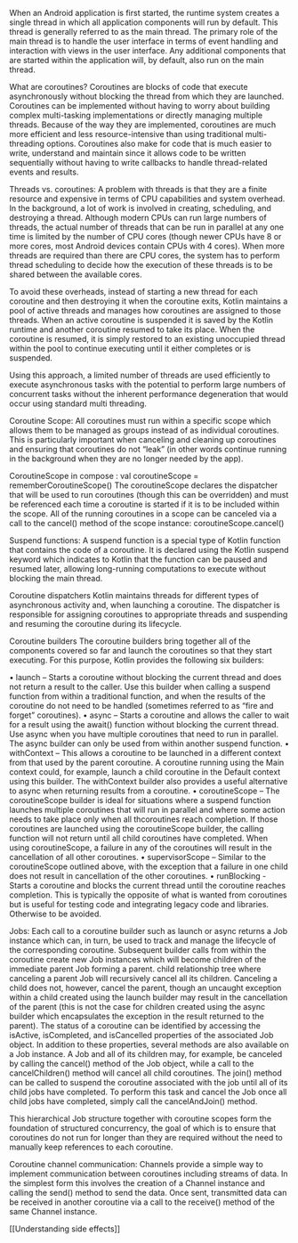 When an Android application is first started, the runtime system creates a single thread in which all application components will run by default.
This thread is generally referred to as the main thread. The primary role of the main thread is to handle the user interface in terms of event handling and interaction with views in the user interface. 
Any additional components that are started within the application will, by default, also run on the main thread.

What are coroutines?
Coroutines are blocks of code that execute asynchronously without blocking the thread from which they are launched.
Coroutines can be implemented without having to worry about building complex multi-tasking implementations or directly managing multiple threads. 
Because of the way they are implemented, coroutines are much more efficient and less resource-intensive than using traditional multi-threading options. 
Coroutines also make for code that is much easier to write, understand and maintain since it allows code to be written sequentially without having to write callbacks to handle thread-related events and results.

Threads vs. coroutines:
A problem with threads is that they are a finite resource and expensive in terms of CPU capabilities and system overhead.
In the background, a lot of work is involved in creating, scheduling, and destroying a thread.
Although modern CPUs can run large numbers of threads, the actual number of threads that can be run in parallel at any one time is limited by the number of CPU cores (though newer CPUs have 8 or more cores, most Android 
devices contain CPUs with 4 cores).
When more threads are required than there are CPU cores, the system has 
to perform thread scheduling to decide how the execution of these threads is to be shared between the available cores.

To avoid these overheads, instead of starting a new thread for each coroutine and then destroying it when the coroutine exits, Kotlin maintains a pool of active threads and manages how coroutines are assigned to those 
threads.
When an active coroutine is suspended it is saved by the Kotlin runtime and another coroutine resumed to take its place. When the coroutine is resumed, it is simply restored to an existing unoccupied thread within the pool to continue executing until it either completes or is suspended.

Using this approach, a limited number of threads are used efficiently to execute asynchronous tasks with the potential to perform large numbers of 
concurrent tasks without the inherent performance degeneration that would occur using standard multi threading.

Coroutine Scope:
All coroutines must run within a specific scope which allows them to be managed as groups instead of as individual coroutines.
This is particularly important when canceling and cleaning up coroutines and ensuring that coroutines do not “leak” (in other words continue running in the background when they are no longer needed by the app).

CoroutineScope in compose :
val coroutineScope = rememberCoroutineScope()
The coroutineScope declares the dispatcher that will be used to run coroutines (though this can be overridden) and must be referenced each time a coroutine is started if it is to be included within the scope. 
All of the running coroutines in a scope can be canceled via a call to the cancel() method of the scope instance:
coroutineScope.cancel()

Suspend functions:
A suspend function is a special type of Kotlin function that contains the code of a coroutine.
It is declared using the Kotlin suspend keyword which indicates to Kotlin that the function can be paused and resumed later, allowing long-running computations to execute without blocking the main thread.

Coroutine dispatchers
Kotlin maintains threads for different types of asynchronous activity and, when launching a coroutine.
The dispatcher is responsible for assigning coroutines to appropriate threads and suspending and resuming the coroutine during its lifecycle.

Coroutine builders
The coroutine builders bring together all of the components covered so far and launch the coroutines so that they start executing. For this purpose, Kotlin provides the following six builders:

• launch – Starts a coroutine without blocking the current thread and does not return a result to the caller. Use this builder when calling a suspend function from within a traditional function, and when the results of the 
coroutine do not need to be handled (sometimes referred to as “fire and forget” coroutines).
• async – Starts a coroutine and allows the caller to wait for a result using the await() function without blocking the current thread. Use async when you have multiple coroutines that need to run in parallel. The async builder can only be used from within another suspend function.
• withContext – This allows a coroutine to be launched in a different context from that used by the parent coroutine. A coroutine running using the Main context could, for example, launch a child coroutine in the Default context using this builder. The withContext builder also provides a useful alternative to async when returning results from a coroutine.
• coroutineScope – The coroutineScope builder is ideal for situations where a suspend function launches multiple coroutines that will run in parallel and where some action needs to take place only when all thcoroutines reach completion. If those coroutines are launched using the coroutineScope builder, the calling function will not return until all child coroutines have completed. When using coroutineScope, a failure in any of the coroutines will result in the cancellation of all other coroutines.
• supervisorScope – Similar to the coroutineScope outlined above, with the exception that a failure in one child does not result in cancellation of the other coroutines.
• runBlocking - Starts a coroutine and blocks the current thread until the coroutine reaches completion. This is typically the opposite of what is wanted from coroutines but is useful for testing code and integrating legacy 
code and libraries. Otherwise to be avoided.

Jobs:
Each call to a coroutine builder such as launch or async returns a Job instance which can, in turn, be used to track and manage the lifecycle of the corresponding coroutine. Subsequent builder calls from within the coroutine create new Job instances which will become children of the immediate parent Job forming a parent. child relationship tree where canceling a parent Job will recursively cancel all its children.
Canceling a child does not, however, cancel the parent, though an uncaught exception within a child created using the launch builder may result in the cancellation of the parent (this is not the case for children created using the async builder which encapsulates the exception in the result returned to the parent).
The status of a coroutine can be identified by accessing the isActive, isCompleted, and isCancelled properties of the associated Job object. 
In addition to these properties, several methods are also available on a Job instance.
A Job and all of its children may, for example, be canceled by calling the cancel() method of the Job object, while a call to the cancelChildren() method will cancel all child coroutines. 
The join() method can be called to suspend the coroutine associated with the job until all of its child jobs have completed. To perform this task and cancel the Job once all child jobs have completed, simply call the cancelAndJoin() method.

This hierarchical Job structure together with coroutine scopes form the foundation of structured concurrency, the goal of which is to ensure that coroutines do not run for longer than they are required without the need to 
manually keep references to each coroutine.

Coroutine channel communication:
Channels provide a simple way to implement communication between coroutines including streams of data. 
In the simplest form this involves the creation of a Channel instance and calling the send() method to send the data. Once sent, transmitted data can be received in another coroutine via a call to the receive() method of the same Channel instance.

 [[Understanding side effects]]


